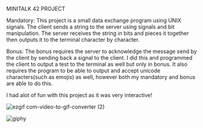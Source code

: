 MINITALK 42 PROJECT

Mandatory:
This project is a small data exchange program using UNIX signals.
The client sends a string to the server using signals and bit manipulation.
The server receives the string in bits and pieces it together then outputs it to the terminal character by character.

Bonus:
The bonus requires the server to acknowledge the message send by the client by sending back a signal to the client.
I did this and programmed the client to output a test to the terminal as well but only in bonus.
It also requires the program to be able to output and accept unicode characters(such as emojis) as well, however both my mandatory and bonus are able to do this.

I had alot of fun with this project as it was very interactive!


![ezgif com-video-to-gif-converter (2)](https://github.com/terius13/minitalk/assets/130916943/86f65e70-39c6-4102-87f4-f532f19b8192)

![giphy](https://github.com/terius13/minitalk/assets/130916943/8fab9730-04f0-45be-b21a-f8b8376b914a)
